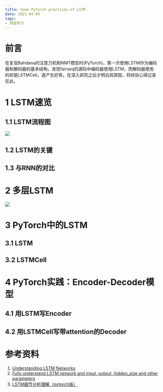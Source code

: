 ```yaml
---
title: Some Pytorch practices of LSTM
date: 2021-04-05
tags:
- 深度学习
---
```


# 前言
在复现Bahdana的注意力机制NMT模型时(PyTorch)，第一次使用LSTM作为编码器和解码器的基本结构，发现fairseq的源码中编码器使用LSTM，而解码器使用的却是LSTMCell，遂产生好奇。在深入研究之后才明白其原因，将经验心得记录在此。

# 1 LSTM速览
## 1.1 LSTM流程图
![](https://i.loli.net/2021/04/05/pCeGQALRIy2NVoc.png)

## 1.2 LSTM的关键
## 1.3 与RNN的对比

# 2 多层LSTM
![](https://i.loli.net/2021/04/05/scw8fu5I27DQjSN.png)

# 3 PyTorch中的LSTM
## 3.1 LSTM

## 3.2 LSTMCell

# 4 PyTorch实践：Encoder-Decoder模型
## 4.1 用LSTM写Encoder
## 4.2 用LSTMCell写带attention的Decoder

# 参考资料
1. [Understanding LSTM Networks](http://colah.github.io/posts/2015-08-Understanding-LSTMs/)
2. [Fully understand LSTM network and input, output, hidden_size and other parameters](https://programmersought.com/article/91264364976/)
3. [LSTM细节分析理解（pytorch版）](https://zhuanlan.zhihu.com/p/79064602)